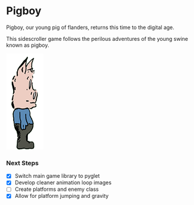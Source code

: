 # Pigboy

Pigboy, our young pig of flanders, returns this time to the digital age.   

This sidescroller game follows the perilous adventures of the young swine known as pigboy.  

![alt text](resources/pg_moving0R.png)

### Next Steps
- [X] Switch main game library to pyglet
- [x] Develop cleaner animation loop images
- [ ] Create platforms and enemy class
- [x] Allow for platform jumping and gravity 
